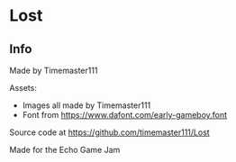 # Lost
## Info
Made by Timemaster111

Assets:
- Images all made by Timemaster111
- Font from https://www.dafont.com/early-gameboy.font

Source code at https://github.com/timemaster111/Lost

Made for the Echo Game Jam